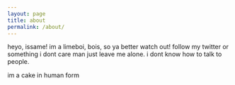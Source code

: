 ```yaml
---
layout: page
title: about
permalink: /about/
---
```


heyo, issame! im a limeboi, bois, so ya better watch out! 
follow my twitter or something i dont care man just leave me alone. 
i dont know how to talk to people.

im a cake in human form